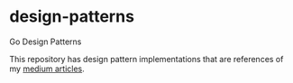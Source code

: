 # design-patterns
Go Design Patterns

This repository has design pattern implementations that are references of my [medium articles](https://medium.com/@ermanimer).
